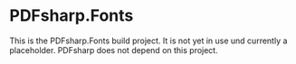 ﻿# PDFsharp.Fonts

This is the PDFsharp.Fonts build project.
It is not yet in use und currently a placeholder.
PDFsharp does not depend on this project.
